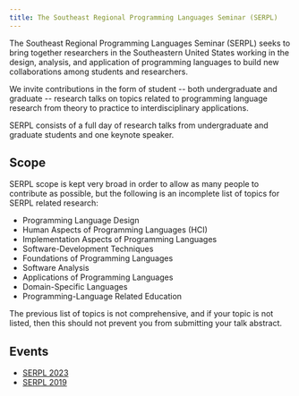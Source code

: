 ```yaml
---
title: The Southeast Regional Programming Languages Seminar (SERPL)
---
```


The Southeast Regional Programming Languages Seminar (SERPL) seeks to
bring together researchers in the Southeastern United States working in 
the design, analysis, and application of programming languages to build 
new collaborations among students and researchers.

We invite contributions in the form of student -- both undergraduate
and graduate -- research talks on topics related to programming
language research from theory to practice to interdisciplinary
applications.

SERPL consists of a full day of research talks from undergraduate and
graduate students and one keynote speaker.

## Scope

SERPL scope is kept very broad in order to allow as many people to
contribute as possible, but the following is an incomplete list of
topics for SERPL related research:

- Programming Language Design
- Human Aspects of Programming Languages (HCI)
- Implementation Aspects of Programming Languages
- Software-Development Techniques
- Foundations of Programming Languages
- Software Analysis
- Applications of Programming Languages
- Domain-Specific Languages
- Programming-Language Related Education

The previous list of topics is not comprehensive, and if your topic
is not listed, then this should not prevent you from submitting your
talk abstract.

## Events

- [SERPL 2023](https://the-au-forml-lab.github.io/SERPL/events/2023/)
- [SERPL 2019](https://the-au-forml-lab.github.io/SERPL2019/)